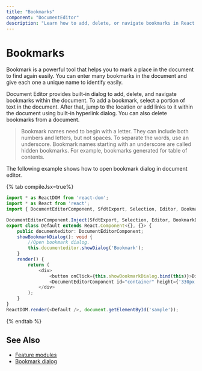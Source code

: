 ```yaml
---
title: "Bookmarks"
component: "DocumentEditor"
description: "Learn how to add, delete, or navigate bookmarks in React document editor."
---
```


# Bookmarks

Bookmark is a powerful tool that helps you to mark a place in the document to find again easily. You can enter many bookmarks in the document and give each one a unique name to identify easily.

Document Editor provides built-in dialog to add, delete, and navigate bookmarks within the document. To add a bookmark, select a portion of text in the document. After that, jump to the location or add links to it within the document using built-in hyperlink dialog. You can also delete bookmarks from a document.

>Bookmark names need to begin with a letter. They can include both numbers and letters, but not spaces. To separate the words, use an underscore.
>Bookmark names starting with an underscore are called hidden bookmarks. For example, bookmarks generated for table of contents.

The following example shows how to open bookmark dialog in document editor.

{% tab compileJsx=true%}

```typescript
import * as ReactDOM from 'react-dom';
import * as React from 'react';
import { DocumentEditorComponent, SfdtExport, Selection, Editor, BookmarkDialog } from '@syncfusion/ej2-react-documenteditor';

DocumentEditorComponent.Inject(SfdtExport, Selection, Editor, BookmarkDialog);
export class Default extends React.Component<{}, {}> {
    public documenteditor: DocumentEditorComponent;
    showBookmarkDialog(): void {
        //Open bookmark dialog.
        this.documenteditor.showDialog('Bookmark');
    }
    render() {
        return (
            <div>
                <button onClick={this.showBookmarkDialog.bind(this)}>Dialog</button>
                <DocumentEditorComponent id="container" height={'330px'} ref={(scope) => { this.documenteditor = scope; }} isReadOnly={false} enableSelection={true} enableEditor={true} enableSfdtExport={true} enableBookmarkDialog={true} />
            </div>
        );
    }
}
ReactDOM.render(<Default />, document.getElementById('sample'));

```

{% endtab %}

## See Also

* [Feature modules](../document-editor/feature-module/)
* [Bookmark dialog](../document-editor/dialog#bookmark-dialog)
